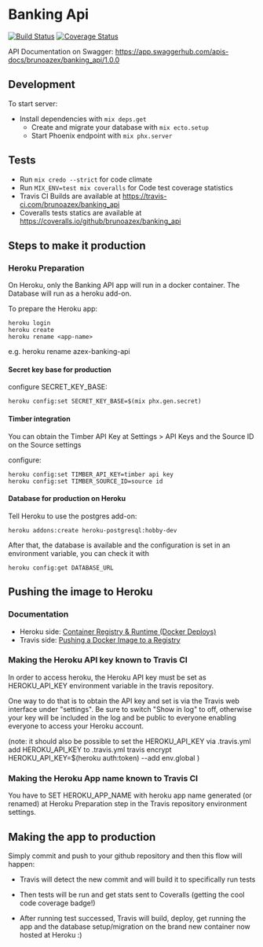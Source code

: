 # Banking Api

[![Build Status](https://travis-ci.com/brunoazex/banking_api.svg?branch=master)](https://travis-ci.com/brunoazex/banking_api)
[![Coverage Status](https://coveralls.io/repos/github/brunoazex/banking_api/badge.svg?branch=master)](https://coveralls.io/github/brunoazex/banking_api?branch=master)

API Documentation on Swagger: <https://app.swaggerhub.com/apis-docs/brunoazex/banking_api/1.0.0>

## Development

To start server:

* Install dependencies with `mix deps.get`
  * Create and migrate your database with `mix ecto.setup`
  * Start Phoenix endpoint with `mix phx.server`
  
## Tests

* Run `mix credo --strict` for code climate
* Run `MIX_ENV=test mix coveralls` for Code test coverage statistics
* Travis CI Builds are available at <https://travis-ci.com/brunoazex/banking_api>
* Coveralls tests statics are available at <https://coveralls.io/github/brunoazex/banking_api>

## Steps to make it production

### Heroku Preparation

On Heroku, only the Banking API app will run in a docker container. The Database will run as a heroku add-on.

To prepare the Heroku app:

    heroku login
    heroku create
    heroku rename <app-name>
e.g.
    heroku rename azex-banking-api

#### Secret key base for production

configure SECRET_KEY_BASE:

    heroku config:set SECRET_KEY_BASE=$(mix phx.gen.secret)

#### Timber integration

You can obtain the Timber API Key at Settings > API Keys and
the Source ID on the Source settings

configure:

    heroku config:set TIMBER_API_KEY=timber api key
    heroku config:set TIMBER_SOURCE_ID=source id

#### Database for production on Heroku

Tell Heroku to use the postgres add-on:

    heroku addons:create heroku-postgresql:hobby-dev

After that, the database is available and the configuration is set in an environment variable, you can check it with

    heroku config:get DATABASE_URL

## Pushing the image to Heroku

### Documentation

* Heroku side: [Container Registry & Runtime (Docker Deploys)](https://devcenter.heroku.com/articles/container-registry-and-runtime)
* Travis side: [Pushing a Docker Image to a Registry](https://docs.travis-ci.com/user/docker/#Pushing-a-Docker-Image-to-a-Registry)

### Making the Heroku API key known to Travis CI

In order to access heroku, the Heroku API key must be set as HEROKU_API_KEY
environment variable in the travis repository.

One way to do that is to obtain the API key and set is via the Travis web
interface under "settings". Be sure to switch "Show in log" to off, otherwise
your key will be included in the log and be public to everyone enabling everyone
to access your Heroku account.

(note: it should also be possible to set the HEROKU_API_KEY via .travis.yml
  add HEROKU_API_KEY to .travis.yml
  travis encrypt HEROKU_API_KEY=$(heroku auth:token) --add env.global
)

### Making the Heroku App name known to Travis CI

You have to SET HEROKU_APP_NAME with heroku app name generated (or renamed) at
Heroku Preparation step in the Travis repository environment settings.

## Making the app to production

Simply commit and push to your github repository and then this flow will happen:

* Travis will detect the new commit and will build it to specifically run tests

* Then tests will be run and get stats sent to Coveralls (getting the cool code coverage badge!)

* After running test successed, Travis will build, deploy, get running the app and 
the database setup/migration on the brand new container now hosted at Heroku :)
